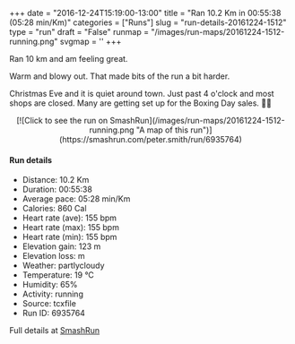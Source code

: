 +++
date = "2016-12-24T15:19:00-13:00"
title = "Ran 10.2 Km in 00:55:38 (05:28 min/Km)"
categories = ["Runs"]
slug = "run-details-20161224-1512"
type = "run"
draft = "False"
runmap = "/images/run-maps/20161224-1512-running.png"
svgmap = '<polyline points="100 65, 97 68, 91 67, 89 66, 86 62, 84 61, 82 63, 81 63, 79 63, 68 72, 51 77, 48 75, 47 73, 46 69, 41 65, 35 65, 29 68, 17 64, 17 64, 17 63, 12 56, 1 46, 0 45, 5 41, 13 40, 14 40, 18 37, 23 36, 29 34, 29 32, 31 32, 37 26, 42 25, 53 24, 59 27, 60 30, 60 32, 62 32, 63 33, 66 44, 69 49, 69 51, 83 59, 86 58, 88 62, 87 63, 88 66, 91 67">'
+++

Ran 10 km and am feeling great. 

Warm and blowy out. That made bits of the run a bit harder. 

Christmas Eve and it is quiet around town. Just past 4 o'clock and most shops are closed. Many are getting set up for the Boxing Day sales. 🐥🐥



<!--more-->

<center>
[![Click to see the run on SmashRun](/images/run-maps/20161224-1512-running.png "A map of this run")](https://smashrun.com/peter.smith/run/6935764)
</center>

#### Run details

* Distance: 10.2 Km
* Duration: 00:55:38
* Average pace: 05:28 min/Km
* Calories: 860 Cal
* Heart rate (ave): 155 bpm
* Heart rate (max): 155 bpm
* Heart rate (min): 155 bpm
* Elevation gain: 123 m
* Elevation loss:  m
* Weather: partlycloudy
* Temperature: 19 &deg;C
* Humidity: 65%
* Activity: running
* Source: tcxfile
* Run ID: 6935764

Full details at [SmashRun](https://smashrun.com/peter.smith/run/6935764)